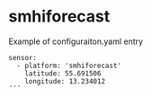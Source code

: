 # smhiforecast

Example of configuraiton.yaml entry

```
sensor:
  - platform: 'smhiforecast'
    latitude: 55.691506
    longitude: 13.234012
´´´
